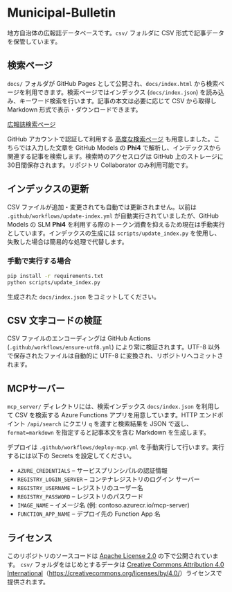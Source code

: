 # Municipal-Bulletin

地方自治体の広報誌データベースです。`csv/` フォルダに CSV 形式で記事データを保管しています。

## 検索ページ

`docs/` フォルダが GitHub Pages として公開され、`docs/index.html` から検索ページを利用できます。検索ページではインデックス (`docs/index.json`) を読み込み、キーワード検索を行います。記事の本文は必要に応じて CSV から取得し Markdown 形式で表示・ダウンロードできます。

[広報誌検索ページ](https://mitsuo-koikawa.github.io/Municipal-Bulletin)

GitHub アカウントで認証して利用する [高度な検索ページ](https://mitsuo-koikawa.github.io/Municipal-Bulletin/advanced.html) も用意しました。こちらでは入力した文章を GitHub Models の **Phi4** で解析し、インデックスから関連する記事を検索します。検索時のアクセスログは GitHub 上のストレージに30日間保存されます。リポジトリ Collaborator のみ利用可能です。

## インデックスの更新

CSV ファイルが追加・変更されても自動では更新されません。以前は `.github/workflows/update-index.yml` が自動実行されていましたが、GitHub Models の SLM **Phi4** を利用する際のトークン消費を抑えるため現在は手動実行としています。インデックスの生成には `scripts/update_index.py` を使用し、失敗した場合は簡易的な処理で代替します。

### 手動で実行する場合

```bash
pip install -r requirements.txt
python scripts/update_index.py
```

生成された `docs/index.json` をコミットしてください。

## CSV 文字コードの検証

CSV ファイルのエンコーディングは GitHub Actions (`.github/workflows/ensure-utf8.yml`) により常に検証されます。UTF-8 以外で保存されたファイルは自動的に UTF-8 に変換され、リポジトリへコミットされます。

## MCPサーバー

`mcp_server/` ディレクトリには、検索インデックス `docs/index.json` を利用して CSV を検索する Azure Functions アプリを用意しています。HTTP エンドポイント `/api/search` にクエリ `q` を渡すと検索結果を JSON で返し、`format=markdown` を指定すると記事本文を含む Markdown を生成します。

デプロイは `.github/workflows/deploy-mcp.yml` を手動実行して行います。実行するには以下の Secrets を設定してください。

- `AZURE_CREDENTIALS` – サービスプリンシパルの認証情報
- `REGISTRY_LOGIN_SERVER` – コンテナレジストリのログイン サーバー
- `REGISTRY_USERNAME` – レジストリのユーザー名
- `REGISTRY_PASSWORD` – レジストリのパスワード
- `IMAGE_NAME` – イメージ名 (例: contoso.azurecr.io/mcp-server)
- `FUNCTION_APP_NAME` – デプロイ先の Function App 名

## ライセンス

このリポジトリのソースコードは [Apache License 2.0](./LICENSE) の下で公開されています。
`csv/` フォルダをはじめとするデータは [Creative Commons Attribution 4.0 International](./LICENSE-CC-BY-4.0.txt)（<https://creativecommons.org/licenses/by/4.0/>）ライセンスで提供されます。

